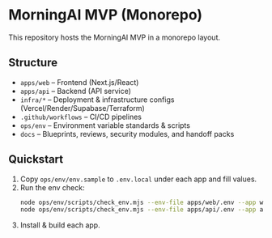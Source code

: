 # MorningAI MVP (Monorepo)

This repository hosts the MorningAI MVP in a monorepo layout.

## Structure
- `apps/web` – Frontend (Next.js/React)
- `apps/api` – Backend (API service)
- `infra/*` – Deployment & infrastructure configs (Vercel/Render/Supabase/Terraform)
- `.github/workflows` – CI/CD pipelines
- `ops/env` – Environment variable standards & scripts
- `docs` – Blueprints, reviews, security modules, and handoff packs

## Quickstart
1. Copy `ops/env/env.sample` to `.env.local` under each app and fill values.
2. Run the env check:
   ```bash
   node ops/env/scripts/check_env.mjs --env-file apps/web/.env --app web
   node ops/env/scripts/check_env.mjs --env-file apps/api/.env --app api
   ```
3. Install & build each app.

